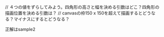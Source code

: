 // ４つの値をずらしてみよう。四角形の高さと幅を決める引数はどこ？四角形の描画位置を決める引数は？
// canvasの枠150 x 150を超えて描画するとどうなる？マイナスにするとどうなる？

正解はsample2